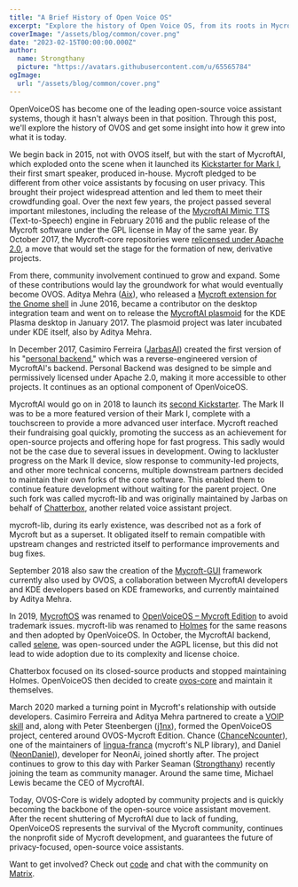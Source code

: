 ```yaml
---
title: "A Brief History of Open Voice OS"
excerpt: "Explore the history of Open Voice OS, from its roots in MycroftAI to becoming a leading open-source voice assistant system."
coverImage: "/assets/blog/common/cover.png"
date: "2023-02-15T00:00:00.000Z"
author:
  name: Strongthany
  picture: "https://avatars.githubusercontent.com/u/65565784"
ogImage:
  url: "/assets/blog/common/cover.png"
---
```


OpenVoiceOS has become one of the leading open-source voice assistant systems, though it hasn't always been in that position. Through this post, we'll explore the history of OVOS and get some insight into how it grew into what it is today.

We begin back in 2015, not with OVOS itself, but with the start of MycroftAI, which exploded onto the scene when it launched its [Kickstarter for Mark I](https://www.kickstarter.com/projects/aiforeveryone/mycroft-an-open-source-artificial-intelligence-for), their first smart speaker, produced in-house. Mycroft pledged to be different from other voice assistants by focusing on user privacy. This brought their project widespread attention and led them to meet their crowdfunding goal. Over the next few years, the project passed several important milestones, including the release of the [MycroftAI Mimic TTS](https://mycroft.ai/blog/vocalidmimic/) (Text-to-Speech) engine in February 2016 and the public release of the Mycroft software under the GPL license in May of the same year. By October 2017, the Mycroft-core repositories were [relicensed under Apache 2.0](https://mycroft.ai/blog/right-license/), a move that would set the stage for the formation of new, derivative projects.

From there, community involvement continued to grow and expand. Some of these contributions would lay the groundwork for what would eventually become OVOS. Aditya Mehra ([Aix](https://github.com/AIIX)), who released a [Mycroft extension for the Gnome shell](https://github.com/AIIX/Mycroft-AI-Gnome-Shell-Extension) in June 2016, became a contributor on the desktop integration team and went on to release the [MycroftAI plasmoid](https://mycroft.ai/blog/mycroft-gets-a-plasmoid) for the KDE Plasma desktop in January 2017. The plasmoid project was later incubated under KDE itself, also by Aditya Mehra.

In December 2017, Casimiro Ferreira ([JarbasAI](https://github.com/JarbasAl)) created the first version of his "[personal backend](https://github.com/OpenVoiceOS/ovos-personal-backend)," which was a reverse-engineered version of MycroftAI's backend. Personal Backend was designed to be simple and permissively licensed under Apache 2.0, making it more accessible to other projects. It continues as an optional component of OpenVoiceOS.

MycroftAI would go on in 2018 to launch its [second Kickstarter](https://www.kickstarter.com/projects/aiforeveryone/mycroft-mark-ii-the-open-voice-assistant?ref=profile_created). The Mark II was to be a more featured version of their Mark I, complete with a touchscreen to provide a more advanced user interface. Mycroft reached their fundraising goal quickly, promoting the success as an achievement for open-source projects and offering hope for fast progress. This sadly would not be the case due to several issues in development. Owing to lackluster progress on the Mark II device, slow response to community-led projects, and other more technical concerns, multiple downstream partners decided to maintain their own forks of the core software. This enabled them to continue feature development without waiting for the parent project. One such fork was called mycroft-lib and was originally maintained by Jarbas on behalf of [Chatterbox](https://hellochatterbox.com), another related voice assistant project.

mycroft-lib, during its early existence, was described not as a fork of Mycroft but as a superset. It obligated itself to remain compatible with upstream changes and restricted itself to performance improvements and bug fixes.

September 2018 also saw the creation of the [Mycroft-GUI](https://mycroft.ai/blog/the-mycroft-gui-the-screen-is-dead-long-live-the-screen/) framework currently also used by OVOS, a collaboration between MycroftAI developers and KDE developers based on KDE frameworks, and currently maintained by Aditya Mehra.

In 2019, [MycroftOS](https://www.j1nx.nl/dev-mycroftos-a-bare-minimal-os-based-on-buildroot) was renamed to [OpenVoiceOS – Mycroft Edition](https://community.mycroft.ai/t/openvoiceos-a-bare-minimal-production-type-of-os-based-on-buildroot/4708/199) to avoid trademark issues. mycroft-lib was renamed to [Holmes](https://github.com/HelloChatterbox/HolmesIV) for the same reasons and then adopted by OpenVoiceOS. In October, the MycroftAI backend, called [selene](https://mycroft.ai/blog/open-sourcing-the-mycroft-backend/), was open-sourced under the AGPL license, but this did not lead to wide adoption due to its complexity and license choice.

Chatterbox focused on its closed-source products and stopped maintaining Holmes. OpenVoiceOS then decided to create [ovos-core](https://github.com/OpenVoiceOS/ovos-core) and maintain it themselves.

March 2020 marked a turning point in Mycroft's relationship with outside developers. Casimiro Ferreira and Aditya Mehra partnered to create a [VOIP skill](https://github.com/JarbasSkills/skill-voip) and, along with Peter Steenbergen ([j1nx](https://github.com/j1nx)), formed the OpenVoiceOS project, centered around OVOS-Mycroft Edition. Chance ([ChanceNcounter](https://github.com/ChanceNCounter)), one of the maintainers of [lingua-franca](https://mycroft.ai/blog/lingua-franca-v0-1-released/) (mycroft's NLP library), and Daniel ([NeonDaniel](https://github.com/NeonDaniel)), developer for NeonAi, joined shortly after. The project continues to grow to this day with Parker Seaman ([Strongthany](http://github.com/5trongthany/)) recently joining the team as community manager. Around the same time, Michael Lewis became the CEO of MycroftAI.

Today, OVOS-Core is widely adopted by community projects and is quickly becoming the backbone of the open-source voice assistant movement. After the recent shuttering of MycroftAI due to lack of funding, OpenVoiceOS represents the survival of the Mycroft community, continues the nonprofit side of Mycroft development, and guarantees the future of privacy-focused, open-source voice assistants.

Want to get involved? Check out [code](https://github.com/OpenVoiceOS) and chat with the community on [Matrix](https://matrix.to/#/!XFpdtmgyCoPDxOMPpH:matrix.org?via=matrix.org).
